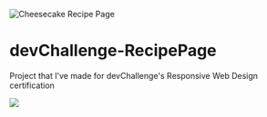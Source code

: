 ![Cheesecake Recipe Page]()
# devChallenge-RecipePage
Project that l've made for devChallenge's Responsive Web Design certification

<a href="https://akcaybatu.github.io/devChallenge-RecipePage/"><img src="https://user-images.githubusercontent.com/82604103/132914562-ec8c8369-02c3-4fcd-897b-63c741962317.png"></a>
